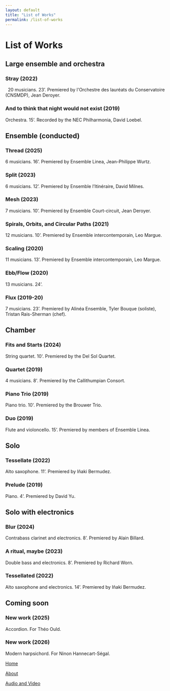 ```yaml
---
layout: default
title: "List of Works"
permalink: /list-of-works
---
```

# List of Works

## Large ensemble and orchestra

### Stray (2022)
  
&nbsp; 20 musicians. 23’. Premiered by l'Orchestre des lauréats du Conservatoire (CNSMDP), Jean Deroyer.

### And to think that night would not exist (2019)

  Orchestra. 15’. Recorded by the NEC Philharmonia, David Loebel.

## Ensemble (conducted)

### Thread (2025)

  6 musicians. 16’. Premiered by Ensemble Linea, Jean-Philippe Wurtz.

### Split (2023)

  6 musicians. 12’. Premiered by Ensemble l’Itinéraire, David Milnes.

### Mesh (2023)

  7 musicians. 10’. Premiered by Ensemble Court-circuit, Jean Deroyer.

### Spirals, Orbits, and Circular Paths (2021)

  12 musicians. 10’. Premiered by Ensemble intercontemporain, Leo Margue.

### Scaling (2020)

  11 musicians. 13’. Premiered by Ensemble intercontemporain, Leo Margue.

### Ebb/Flow (2020)

  13 musicians. 24’.

### Flux (2019-20)

 7 musicians. 23’. Premiered by Alinéa Ensemble, Tyler Bouque (soliste), Tristan Rais-Sherman (chef).

## Chamber

### Fits and Starts (2024)

  String quartet. 10'. Premiered by the Del Sol Quartet.

### Quartet (2019)

  4 musicians. 8'. Premiered by the Callithumpian Consort.

### Piano Trio (2019)

  Piano trio. 10'.  Premiered by the Brouwer Trio.

### Duo (2019)

  Flute and violoncello. 15’. Premiered by members of Ensemble Linea.

## Solo

### Tessellate (2022)

  Alto saxophone. 11’. Premiered by Iñaki Bermudez.

### Prelude (2019)

  Piano. 4’. Premiered by David Yu.

## Solo with electronics

### Blur (2024)

  Contrabass clarinet and electronics. 8’. Premiered by Alain Billard.

### A ritual, maybe (2023)

  Double bass and electronics. 8’. Premiered by Richard Worn.

### Tessellated (2022)

  Alto saxophone and electronics. 14’. Premiered by Iñaki Bermudez.

## Coming soon

### New work (2025)

  Accordion. For Théo Ould.

### New work (2026)

  Modern harpsichord. For Ninon Hannecart-Ségal.

[Home](/)

[About](/about)

[Audio and Video](/audio-and-video)
